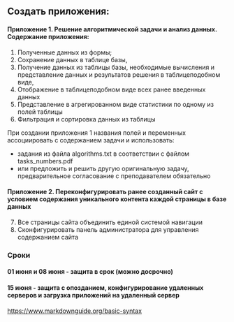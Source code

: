 ## Создать приложения:

#### Приложение 1. Решение алгоритмической задачи и анализ данных. Содержание приложения: 
1. Полученные данных из формы; 
2. Cохранение данных в таблице базы, 
3. Получение данных из таблицы базы,   необходимые вычисления и представление данных  и результатов решения в таблицеподобном виде,
4. Отображение в таблицеподобном виде всех ранее введенных данных 
5. Представление в агрегированном виде статистики  по одному из полей таблицы
6. Фильтрация и сортировка данных из таблицы  
 
При создании приложения 1 названия полей и переменных ассоциировать с содержанием задачи и  использовать:
- задания из    файла algorithms.txt  в соответствии с файлом  tasks_numbers.pdf
- или предложить  и решить другую оригинальную задачу, предварительное  согласование с преподавателем обязательно  


#### Приложение 2. Переконфигурировать ранее созданный сайт с условием содержания  уникального контента каждой страницы в базе данных

7. Все страницы сайта объединить единой системой навигации
8. Сконфигурировать панель администратора для управления содержанием сайта


### Сроки
#### 01 июня и 08 июня - защита в срок (можно досрочно)
#### 15 июня - защита  с опозданием,  конфигурирование удаленных  серверов и загрузка приложений на удаленный сервер 

 
https://www.markdownguide.org/basic-syntax
